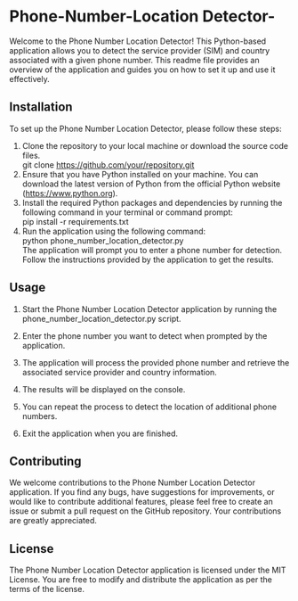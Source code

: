 # Phone-Number-Location Detector-
Welcome to the Phone Number Location Detector! This Python-based application allows you to detect the service provider (SIM) and country associated with a given phone number. This readme file provides an overview of the application and guides you on how to set it up and use it effectively.     

## Installation
To set up the Phone Number Location Detector, please follow these steps:     

1. Clone the repository to your local machine or download the source code files.        
git clone https://github.com/your/repository.git    
2. Ensure that you have Python installed on your machine. You can download the latest version of Python from the official Python website (https://www.python.org).    
3. Install the required Python packages and dependencies by running the following command in your terminal or command prompt:    
pip install -r requirements.txt    
4. Run the application using the following command:   
python phone_number_location_detector.py   
The application will prompt you to enter a phone number for detection. Follow the instructions provided by the application to get the results.    

## Usage
1. Start the Phone Number Location Detector application by running the phone_number_location_detector.py script.    

2. Enter the phone number you want to detect when prompted by the application.    

3. The application will process the provided phone number and retrieve the associated service provider and country information.    

4. The results will be displayed on the console.    

5. You can repeat the process to detect the location of additional phone numbers.    

6. Exit the application when you are finished.    

## Contributing
We welcome contributions to the Phone Number Location Detector application. If you find any bugs, have suggestions for improvements, or would like to contribute additional features, please feel free to create an issue or submit a pull request on the GitHub repository. Your contributions are greatly appreciated.     

## License
The Phone Number Location Detector application is licensed under the MIT License. You are free to modify and distribute the application as per the terms of the license.     







